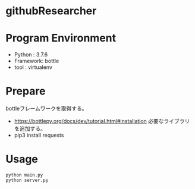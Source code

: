 # githubResearcher

# Program Environment
* Python   : 3.7.6
* Framework: bottle
* tool     : virtualenv

# Prepare
bottleフレームワークを取得する。
* https://bottlepy.org/docs/dev/tutorial.html#installation
必要なライブラリを追加する。
* pip3 install requests

# Usage
```
python main.py
python server.py
```